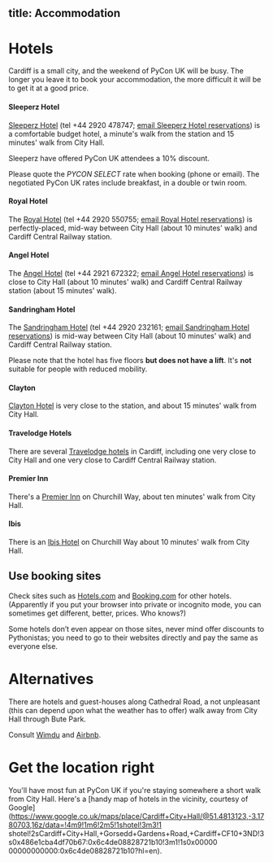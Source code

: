 title: Accommodation
---

# Hotels

Cardiff is a small city, and the weekend of PyCon UK will be busy. The longer you leave it to book your accommodation, the more difficult it will be to get it at a good price.

#### Sleeperz Hotel

[Sleeperz Hotel](http://www.sleeperz.com) (tel +44 2920 478747; [email Sleeperz Hotel
reservations](mailto:reservations@sleeperzcardiff.com)) is a comfortable budget hotel, a minute's walk from the station and 15
minutes' walk from City Hall.

Sleeperz have offered PyCon UK attendees a 10% discount.

Please quote the *PYCON SELECT* rate when booking (phone or email). The negotiated PyCon UK rates include breakfast, in a
double or twin room.

#### Royal Hotel

The [Royal Hotel](http://www.royalhotelcardiff.com) (tel +44 2920 550755; [email Royal Hotel
reservations](mailto:reservations@theroyalhotel.uk.com)) is perfectly-placed, mid-way between City Hall (about 10
minutes' walk) and Cardiff Central Railway station.

#### Angel Hotel

The [Angel Hotel](https://www.thehotelcollection.co.uk/hotels/cardiff-angel-hotel) (tel +44 2921 672322; [email Angel
Hotel reservations](mailto:angel@thehotelcollection.co.uk)) is close to City Hall (about 10 minutes' walk) and Cardiff
Central Railway station (about 15 minutes' walk).

#### Sandringham Hotel

The [Sandringham Hotel](http://sandringham-hotel.com) (tel +44 2920 232161; [email Sandringham Hotel
reservations](mailto:mm@sandringham-hotel.com)) is mid-way between City Hall (about 10
minutes' walk) and Cardiff Central Railway station.

Please note that the hotel has five floors **but does not have a lift**. It's **not** suitable for people with reduced
mobility.

#### Clayton

[Clayton Hotel](https://www.claytonhotelcardiff.com/) is very close to the station, and about 15 minutes' walk from City Hall.

#### Travelodge Hotels

There are several [Travelodge hotels](https://www.travelodge.co.uk) in Cardiff, including one very close to City Hall
and one very close to Cardiff Central Railway station.

#### Premier Inn

There's a [Premier Inn](http://www.premierinn.com/) on Churchill Way, about ten minutes' walk from City Hall.

#### Ibis

There is an [Ibis Hotel](http://www.ibishotel.com/) on Churchill Way about 10 minutes' walk from City Hall.

## Use booking sites

Check sites such as [Hotels.com](http://hotels.com) and [Booking.com](http://booking.com) for other hotels. (Apparently
if you put your browser into private or incognito mode, you can sometimes get different, better, prices. Who knows?)

Some hotels don’t even appear on those sites, never mind offer discounts to Pythonistas; you need to go to their
websites directly and pay the same as everyone else.

# Alternatives

There are hotels and guest-houses along Cathedral Road, a not unpleasant (this can depend upon what the weather
has to offer) walk away from City Hall through Bute Park.

Consult [Wimdu](http://www.wimdu.com/) and [Airbnb](https://www.airbnb.co.uk/).

# Get the location right

You'll have most fun at PyCon UK if you're staying somewhere a short walk from City Hall. Here's a [handy map of hotels in
the vicinity, courtesy of
Google](https://www.google.co.uk/maps/place/Cardiff+City+Hall/@51.4813123,-3.1780703,16z/data=!4m9!1m6!2m5!1shotel!3m3!1
shotel!2sCardiff+City+Hall,+Gorsedd+Gardens+Road,+Cardiff+CF10+3ND!3s0x486e1cba4df70b67:0x6c4de08828721b10!3m1!1s0x00000
00000000000:0x6c4de08828721b10?hl=en).
